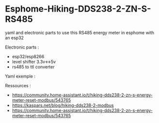 # Esphome-Hiking-DDS238-2-ZN-S-RS485
yaml and electronic parts to use this RS485 energy meter in esphome with an esp32

Electronic parts :
- esp32/esp8266
- level shifter 3.3v<->5v
- rs485 to ttl converter


Yaml exemple :

Ressources :
 - https://community.home-assistant.io/t/hiking-dds238-2-zn-s-energy-meter-reset-modbus/543765
 - https://kaspars.net/blog/hiking-dds238-2-modbus
 - https://community.home-assistant.io/t/hiking-dds238-2-zn-s-energy-meter-reset-modbus/543765


